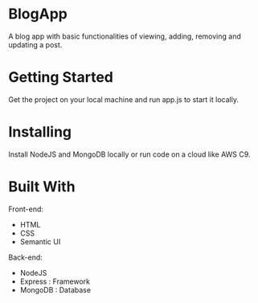 # BlogApp
A blog app with basic functionalities of viewing, adding, removing and updating a post. 

# Getting Started
Get the project on your local machine and run app.js to start it locally.

# Installing
Install NodeJS and MongoDB locally or run code on a cloud like AWS C9.

# Built With
Front-end:
- HTML
- CSS
- Semantic UI

Back-end:
- NodeJS 
- Express : Framework
- MongoDB : Database
